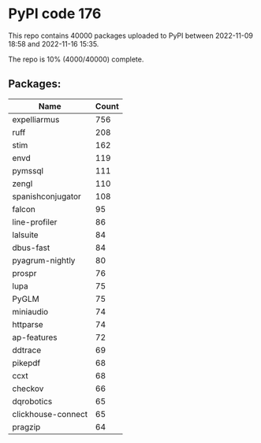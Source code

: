 # PyPI code 176

This repo contains 40000 packages uploaded to PyPI between 
2022-11-09 18:58 and 2022-11-16 15:35.

The repo is 10% (4000/40000) complete.

## Packages:

| Name  | Count |
| ----- | ----- |
| expelliarmus | 756 |
| ruff | 208 |
| stim | 162 |
| envd | 119 |
| pymssql | 111 |
| zengl | 110 |
| spanishconjugator | 108 |
| falcon | 95 |
| line-profiler | 86 |
| lalsuite | 84 |
| dbus-fast | 84 |
| pyagrum-nightly | 80 |
| prospr | 76 |
| lupa | 75 |
| PyGLM | 75 |
| miniaudio | 74 |
| httparse | 74 |
| ap-features | 72 |
| ddtrace | 69 |
| pikepdf | 68 |
| ccxt | 68 |
| checkov | 66 |
| dqrobotics | 65 |
| clickhouse-connect | 65 |
| pragzip | 64 |


